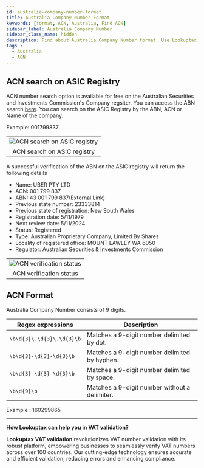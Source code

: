 ```yaml
---
id: australia-company-number-format
title: Australia Company Number Format
keywords: [format, ACN, Australia, Find ACN]
sidebar_label: Australia Company Number
sidebar_class_name: hidden
description: Find about Australia Company Number format. Use Lookuptax for hassle-free validation of Australia Company Number in Austalia.
tags : 
  - Australia
  - ACN
---
```


## ACN search on ASIC Registry

ACN number search option is available for free on the Australian Securities and Investments Commission's Company regsiter. You can access the ABN search [here](https://connectonline.asic.gov.au/RegistrySearch/faces/landing/SearchRegisters.jspx?_adf.ctrl-state=1du6g3a845_4). You can search on the ASIC Registry by the ABN, ACN or Name of the company.

Example: 001799837

<table align="center" border="0px" border-color="#dedede"><tr><td>
  <img src="/docs/img/verify/acn-asic-australia.PNG" alt="ACN search on ASIC registry" title="ACN search on ASIC registry"/>
  </td></tr>
  <tr><td align="center">ACN search on ASIC registry</td></tr>
</table>

A successful verification of the ABN on the ASIC registry will return the following details

* Name: UBER PTY LTD
* ACN:  001 799 837
* ABN:  43 001 799 837(External Link)
* Previous state number:  23333814
* Previous state of registration: New South Wales
* Registration date:  5/11/1979
* Next review date: 5/11/2024
* Status: Registered
* Type: Australian Proprietary Company, Limited By Shares
* Locality of registered office:  MOUNT LAWLEY WA 6050
* Regulator:  Australian Securities & Investments Commission

<table align="center" border="0px" border-color="#dedede"><tr><td>
  <img src="/docs/img/verify/acn-details-asic-australia.PNG" alt="ACN verification status" title="ACN verification status"/>
  </td></tr>
  <tr><td align="center">ACN verification status</td></tr>
</table>



## ACN Format

Australia Company Number consists of 9 digits.

| Regex expressions          | Description                                      |
| --------------------------- | ------------------------------------------------ |
| `\b\d{3}\.\d{3}\.\d{3}\b`   | Matches a 9-digit number delimited by dot.       |
| `\b\d{3}-\d{3}-\d{3}\b`     | Matches a 9-digit number delimited by hyphen.    |
| `\b\d{3} \d{3} \d{3}\b`    | Matches a 9-digit number delimited by space.     |
| `\b\d{9}\b`                 | Matches a 9-digit number without a delimiter.    |

Example : 160299865

----
**How [Lookuptax](https://lookuptax.com/) can help you in VAT validation?**

**Lookuptax VAT validation** revolutionizes VAT number validation with its robust platform, empowering businesses to seamlessly verify VAT numbers across over 100 countries. Our cutting-edge technology ensures accurate and efficient validation, reducing errors and enhancing compliance.
